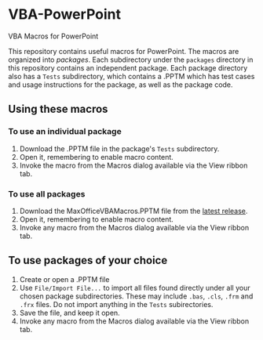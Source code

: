 # VBA-PowerPoint

VBA Macros for PowerPoint

This repository contains useful macros for PowerPoint. The macros are organized into _packages_. Each subdirectory under the `packages` directory in this repository contains an independent package. Each package directory also has a `Tests` subdirectory, which contains a .PPTM which has test cases and usage instructions for the package, as well as the package code.

## Using these macros

### To use an individual package

1. Download the .PPTM file in the package's `Tests` subdirectory.
2. Open it, remembering to enable macro content.
3. Invoke the macro from the Macros dialog available via the View ribbon tab. 

### To use all packages

1. Download the MaxOfficeVBAMacros.PPTM file from the [latest release](https://github.com/MaxOffice/VBA-PowerPoint/releases/latest).
2. Open it, remembering to enable macro content.
3. Invoke any macro from the Macros dialog available via the View ribbon tab.

## To use packages of your choice

1. Create or open a .PPTM file
2. Use `File/Import File...` to import all files found directly under all your chosen package subdirectories. These may include `.bas`, `.cls`, `.frm` and `.frx` files. Do  not import anything in the `Tests` subirectories. 
3. Save the file, and keep it open.
4. Invoke any macro from the Macros dialog available via the View ribbon tab.
